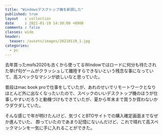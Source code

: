 ```yaml
---
title: "Windowsデスクトップ機を新調した"
published: true
layout   : collection
date     : 2021-01-19 14:30:00 +0900
comments : false
classes: wide
header:
  teaser: /assets/images/20210119_1.jpg
categories:
  - pc
---
```



去年買ったmsfs2020も古くから使ってるWindowではロードに何分も待たされた挙げ句ゲームがクラッシュして離陸すらできないという残念な事になっていて、高スペックなマシンが欲しいなと思っていた。

普段はmac book proで仕事をしていたが、あれのせいでリモートワークとなりほとんど外に出なくなったいたので、スペックのいいデスクトップ機のほうが仕事しやすいだろうと動機づけもできていたが、夏から年末まで買うか買わないかウダウダしていた。

そんな感じで年が明けたんけど、気づくとBTOサイトでの購入確定画面までなぜか進んでいた、
酔っていたのであまり記憶にないんだけど、これで晴れて高スペックマシンを一気に手に入れることができた。

